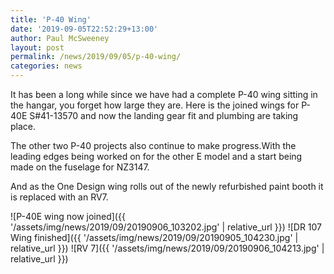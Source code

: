 ```yaml
---
title: 'P-40 Wing'
date: '2019-09-05T22:52:29+13:00'
author: Paul McSweeney
layout: post
permalink: /news/2019/09/05/p-40-wing/
categories: news
---
```


It has been a long while since we have had a complete P-40 wing sitting in the hangar, you forget how large they are. Here is the joined wings for P-40E S#41-13570 and now the landing gear fit and plumbing are taking place.

The other two P-40 projects also continue to make progress.With the leading edges being worked on for the other E model and a start being made on the fuselage for NZ3147.

And as the One Design wing rolls out of the newly refurbished paint booth it is replaced with an RV7.

![P-40E wing now joined]({{ '/assets/img/news/2019/09/20190906_103202.jpg' | relative_url }})
![DR 107 Wing finished]({{ '/assets/img/news/2019/09/20190905_104230.jpg' | relative_url }})
![RV 7]({{ '/assets/img/news/2019/09/20190906_104213.jpg' | relative_url }})
